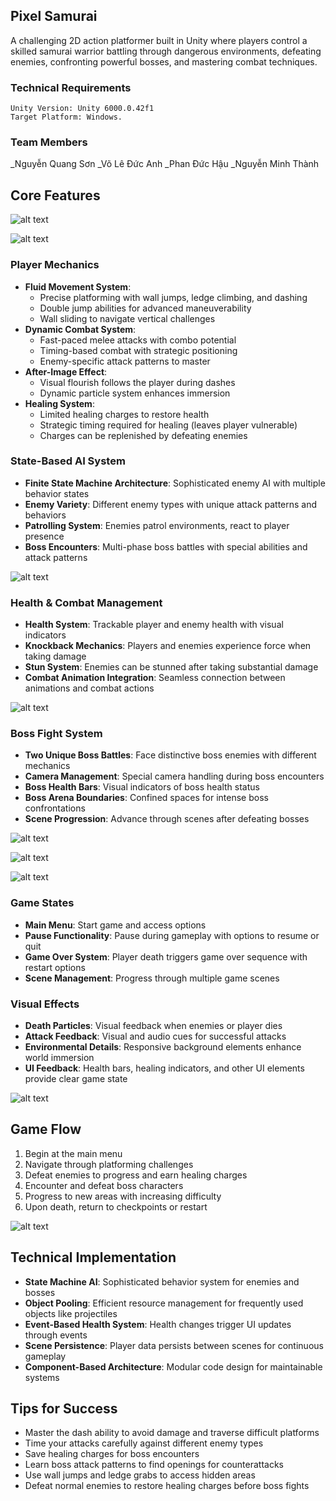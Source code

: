 ## Pixel Samurai
A challenging 2D action platformer built in Unity where players control a skilled samurai warrior battling through dangerous environments, defeating enemies, confronting powerful bosses, and mastering combat techniques.

### Technical Requirements
    Unity Version: Unity 6000.0.42f1
    Target Platform: Windows.

### Team Members
  _Nguyễn Quang Sơn
  _Võ Lê Đức Anh
  _Phan Đức Hậu
  _Nguyễn Minh Thành

## Core Features

![alt text](Imgs/image.png)

![alt text](Imgs/image-1.png)

### Player Mechanics
- **Fluid Movement System**: 
  - Precise platforming with wall jumps, ledge climbing, and dashing
  - Double jump abilities for advanced maneuverability
  - Wall sliding to navigate vertical challenges
- **Dynamic Combat System**: 
  - Fast-paced melee attacks with combo potential
  - Timing-based combat with strategic positioning
  - Enemy-specific attack patterns to master
- **After-Image Effect**: 
  - Visual flourish follows the player during dashes
  - Dynamic particle system enhances immersion
- **Healing System**:
  - Limited healing charges to restore health
  - Strategic timing required for healing (leaves player vulnerable)
  - Charges can be replenished by defeating enemies

### State-Based AI System
- **Finite State Machine Architecture**: Sophisticated enemy AI with multiple behavior states
- **Enemy Variety**: Different enemy types with unique attack patterns and behaviors
- **Patrolling System**: Enemies patrol environments, react to player presence
- **Boss Encounters**: Multi-phase boss battles with special abilities and attack patterns

![alt text](Imgs/image-2.png)

### Health & Combat Management
- **Health System**: Trackable player and enemy health with visual indicators
- **Knockback Mechanics**: Players and enemies experience force when taking damage
- **Stun System**: Enemies can be stunned after taking substantial damage
- **Combat Animation Integration**: Seamless connection between animations and combat actions

![alt text](Imgs/image-6.png)

### Boss Fight System
- **Two Unique Boss Battles**: Face distinctive boss enemies with different mechanics
- **Camera Management**: Special camera handling during boss encounters
- **Boss Health Bars**: Visual indicators of boss health status
- **Boss Arena Boundaries**: Confined spaces for intense boss confrontations
- **Scene Progression**: Advance through scenes after defeating bosses

![alt text](Imgs/image-5.png)

![alt text](Imgs/image-4.png)

![alt text](Imgs/image-7.png)

### Game States
- **Main Menu**: Start game and access options
- **Pause Functionality**: Pause during gameplay with options to resume or quit
- **Game Over System**: Player death triggers game over sequence with restart options
- **Scene Management**: Progress through multiple game scenes

### Visual Effects
- **Death Particles**: Visual feedback when enemies or player dies
- **Attack Feedback**: Visual and audio cues for successful attacks
- **Environmental Details**: Responsive background elements enhance world immersion
- **UI Feedback**: Health bars, healing indicators, and other UI elements provide clear game state

![alt text](Imgs/image-8.png)

## Game Flow
1. Begin at the main menu
2. Navigate through platforming challenges
3. Defeat enemies to progress and earn healing charges
4. Encounter and defeat boss characters
5. Progress to new areas with increasing difficulty
6. Upon death, return to checkpoints or restart

![alt text](Imgs/image-3.png)

## Technical Implementation
- **State Machine AI**: Sophisticated behavior system for enemies and bosses
- **Object Pooling**: Efficient resource management for frequently used objects like projectiles
- **Event-Based Health System**: Health changes trigger UI updates through events
- **Scene Persistence**: Player data persists between scenes for continuous gameplay
- **Component-Based Architecture**: Modular code design for maintainable systems

## Tips for Success
- Master the dash ability to avoid damage and traverse difficult platforms
- Time your attacks carefully against different enemy types
- Save healing charges for boss encounters
- Learn boss attack patterns to find openings for counterattacks
- Use wall jumps and ledge grabs to access hidden areas
- Defeat normal enemies to restore healing charges before boss fights
